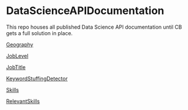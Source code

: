 DataScienceAPIDocumentation
===========================

This repo houses all published Data Science API documentation until CB gets a full solution in place.

[Geography](Geography.md)

[JobLevel](JobLevel.md)

[JobTitle](JobTitle.md)

[KeywordStuffingDetector](KeywordStuffingDetector.md)

[Skills](Skills.md)

[RelevantSkills](RelevantSkills.md)
